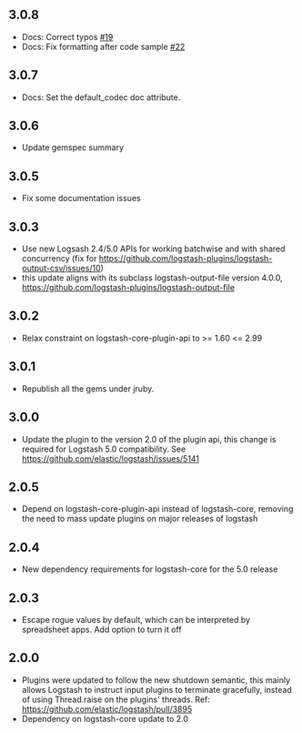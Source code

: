 ## 3.0.8
  - Docs: Correct typos [#19](https://github.com/logstash-plugins/logstash-output-csv/pull/19) 
  - Docs: Fix formatting after code sample [#22](https://github.com/logstash-plugins/logstash-output-csv/pull/22)

## 3.0.7
  - Docs: Set the default_codec doc attribute.

## 3.0.6
  - Update gemspec summary

## 3.0.5
  - Fix some documentation issues

## 3.0.3
  - Use new Logsash 2.4/5.0 APIs for working batchwise and with shared concurrency (fix for https://github.com/logstash-plugins/logstash-output-csv/issues/10)
  - this update aligns with its subclass logstash-output-file version 4.0.0, https://github.com/logstash-plugins/logstash-output-file

## 3.0.2
  - Relax constraint on logstash-core-plugin-api to >= 1.60 <= 2.99

## 3.0.1
  - Republish all the gems under jruby.

## 3.0.0
  - Update the plugin to the version 2.0 of the plugin api, this change is required for Logstash 5.0 compatibility. See https://github.com/elastic/logstash/issues/5141

## 2.0.5
  - Depend on logstash-core-plugin-api instead of logstash-core, removing the need to mass update plugins on major releases of logstash

## 2.0.4
  - New dependency requirements for logstash-core for the 5.0 release

## 2.0.3
 - Escape rogue values by default, which can be interpreted by spreadsheet apps. Add option to turn it off

## 2.0.0
 - Plugins were updated to follow the new shutdown semantic, this mainly allows Logstash to instruct input plugins to terminate gracefully,
   instead of using Thread.raise on the plugins' threads. Ref: https://github.com/elastic/logstash/pull/3895
 - Dependency on logstash-core update to 2.0

